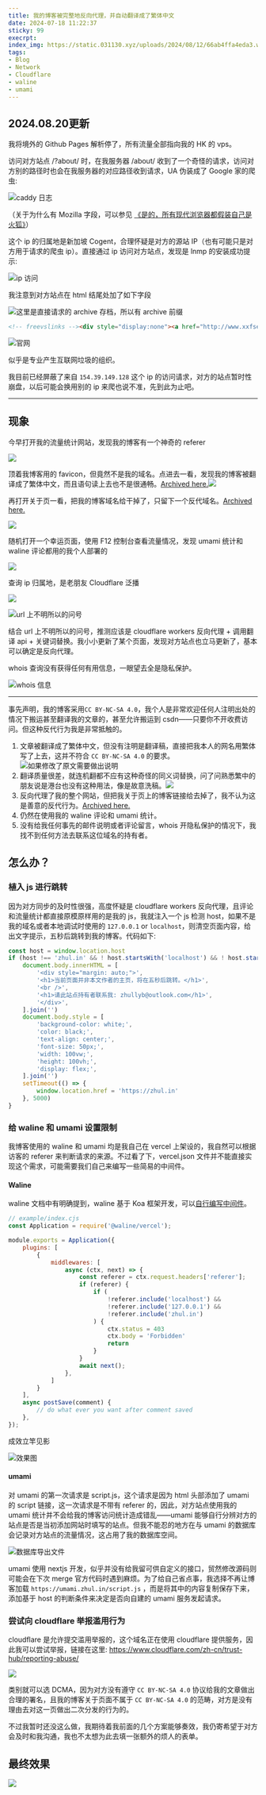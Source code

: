 ```yaml
---
title: 我的博客被完整地反向代理，并自动翻译成了繁体中文
date: 2024-07-18 11:22:37
sticky: 99
execrpt:
index_img: https://static.031130.xyz/uploads/2024/08/12/66ab4ffa4eda3.webp
tags:
- Blog
- Network
- Cloudflare
- waline
- umami
---
```


## 2024.08.20更新

我将境外的 Github Pages 解析停了，所有流量全部指向我的 HK 的 vps。

访问对方站点 /?about/ 时，在我服务器 /about/ 收到了一个奇怪的请求，访问对方别的路径时也会在我服务器的对应路径收到请求，UA 伪装成了 Google 家的爬虫:

![caddy 日志](https://static.031130.xyz/uploads/2024/08/20/82e8dc389f081.webp)

（关于为什么有 Mozilla 字段，可以参见 [《是的，所有现代浏览器都假装自己是火狐》](https://imbearchild.cyou/archives/2024/04/yes-browser-are-faking-to-be-firefox/)）

这个 ip 的归属地是新加坡 Cogent，合理怀疑是对方的源站 IP（也有可能只是对方用于请求的爬虫 ip）。直接通过 ip 访问对方站点，发现是 lnmp 的安装成功提示:

![ip 访问](https://static.031130.xyz/uploads/2024/08/20/4d181fd0bcc11.webp)

我注意到对方站点在 html 结尾处加了如下字段

![这里是直接请求的 archive 存档，所以有 archive 前缀](https://static.031130.xyz/uploads/2024/08/20/057a829ec9e4a.webp)

```html
<!-- freevslinks --><div style="display:none"><a href="http://www.xxfseo.com/?time=1721267439">xxfseo.com</a></div><!-- /freevslinks -->
```

![官网](https://static.031130.xyz/uploads/2024/08/20/b0449632623b2.webp)

似乎是专业产生互联网垃圾的组织。

我目前已经屏蔽了来自 `154.39.149.128` 这个 ip 的访问请求，对方的站点暂时性崩盘，以后可能会换用别的 ip 来爬也说不准，先到此为止吧。

***

## 现象

今早打开我的流量统计网站，发现我的博客有一个神奇的 referer

![](https://static.031130.xyz/uploads/2024/08/12/66989d79e740c.webp)

顶着我博客用的 favicon，但竟然不是我的域名。点进去一看，发现我的博客被翻译成了繁体中文，而且语句读上去也不是很通畅。[Archived here.](https://web.archive.org/web/20240718015038/https://theodorelobas.com/)![](https://static.031130.xyz/uploads/2024/08/12/66ab4ffa4eda3.webp)

再打开关于页一看，把我的博客域名给干掉了，只留下一个反代域名。[Archived here.](http://web.archive.org/web/20240718034705/https://theodorelobas.com/?about/)

![](https://static.031130.xyz/uploads/2024/08/12/66989f7f73b90.webp)

随机打开一个幸运页面，使用 F12 控制台查看流量情况，发现 umami 统计和 waline 评论都用的我个人部署的

![](https://static.031130.xyz/uploads/2024/08/12/6698a0bf39f8d.webp)

查询 ip 归属地，是老朋友 Cloudflare 泛播

![](https://static.031130.xyz/uploads/2024/08/12/6698a101845a2.webp)

![url 上不明所以的问号](https://static.031130.xyz/uploads/2024/08/12/6698a2dd3d78a.webp)

结合 url 上不明所以的问号，推测应该是 cloudflare workers 反向代理 + 调用翻译 api + 关键词替换。我小小更新了某个页面，发现对方站点也立马更新了，基本可以确定是反向代理。

whois 查询没有获得任何有用信息，一眼望去全是隐私保护。

![whois 信息](https://static.031130.xyz/uploads/2024/08/12/6698a2deaa9d0.webp)

***

事先声明，我的博客采用`CC BY-NC-SA 4.0`，我个人是非常欢迎任何人注明出处的情况下搬运甚至翻译我的文章的，甚至允许搬运到 csdn——只要你不开收费访问。但这种反代行为我是非常抵触的。

1. 文章被翻译成了繁体中文，但没有注明是翻译稿，直接把我本人的网名用繁体写了上去，这并不符合 `CC BY-NC-SA 4.0` 的要求。![如果修改了原文需要做出说明](https://static.031130.xyz/uploads/2024/08/12/669929695144b.webp)
2. 翻译质量很差，就连机翻都不应有这种奇怪的同义词替换，问了问熟悉繁中的朋友说是港台也没有这种用法，像是故意洗稿。![](https://static.031130.xyz/uploads/2024/08/12/6699bdbab5f0a.webp)
3. 反向代理了我的整个网站，但把我关于页上的博客链接给去掉了，我不认为这是善意的反代行为。[Archived here.](http://web.archive.org/web/20240718034705/https://theodorelobas.com/?about/)
4. 仍然在使用我的 waline 评论和 umami 统计。
5. 没有给我任何事先的邮件说明或者评论留言，whois 开隐私保护的情况下，我找不到任何方法去联系这位域名的持有者。

## 怎么办？

### 植入 js 进行跳转

因为对方同步的及时性很强，高度怀疑是 cloudflare workers 反向代理，且评论和流量统计都直接原模原样用的是我的 js，我就注入一个 js 检测 host，如果不是我的域名或者本地调试时使用的 `127.0.0.1` or `localhost`，则清空页面内容，给出文字提示，五秒后跳转到我的博客。代码如下:

```javascript
const host = window.location.host
if (host !== 'zhul.in' && ! host.startsWith('localhost') && ! host.startsWith('127.0.0.1')) {
    document.body.innerHTML = [
        '<div style="margin: auto;">',
        '<h1>当前页面并非本文作者的主页，将在五秒后跳转。</h1>',
        '<br />',
        '<h1>请此站点持有者联系我: zhullyb@outlook.com</h1>',
        '</div>',
    ].join('')
    document.body.style = [
        'background-color: white;',
        'color: black;',
        'text-align: center;',
        'font-size: 50px;',
        'width: 100vw;',
        'height: 100vh;',
        'display: flex;',
    ].join('')
    setTimeout(() => {
        window.location.href = 'https://zhul.in'
    }, 5000)
}
```

### 给 waline 和 umami 设置限制

我博客使用的 waline 和 umami 均是我自己在 vercel 上架设的，我自然可以根据访客的 referer 来判断请求的来源。不过看了下，vercel.json 文件并不能直接实现这个需求，可能需要我们自己来编写一些简易的中间件。

#### Waline

waline 文档中有明确提到，waline 基于 Koa 框架开发，可以[自行编写中间件](https://waline.js.org/reference/server/plugin.html#%E5%9F%BA%E4%BA%8E%E4%B8%AD%E9%97%B4%E4%BB%B6%E5%88%B6%E4%BD%9C)。

```js
// example/index.cjs
const Application = require('@waline/vercel');

module.exports = Application({
    plugins: [
        {
            middlewares: [
                async (ctx, next) => {
                    const referer = ctx.request.headers['referer'];
                    if (referer) {
                        if (
                            !referer.include('localhost') &&
                            !referer.include('127.0.0.1') &&
                            !referer.include('zhul.in')
                        ) {
                            ctx.status = 403
                            ctx.body = 'Forbidden'
                            return
                        }
                    }
                    await next();
                },
            ]
        }
    ],
    async postSave(comment) {
        // do what ever you want after comment saved
    },
});
```

成效立竿见影

![效果图](https://static.031130.xyz/uploads/2024/08/12/6698d6570a780.webp)

#### umami

对 umami 的第一次请求是 script.js，这个请求是因为 html 头部添加了 umami 的 script 链接，这一次请求是不带有 referer 的，因此，对方站点使用我的 umami 统计并不会给我的博客访问统计造成错乱——umami 能够自行分辨对方的站点是否是当初添加网站时填写的站点。但我不能忍的地方在与 umami 的数据库会记录对方站点的流量情况，这占用了我的数据库空间。

![数据库导出文件](https://static.031130.xyz/uploads/2024/08/12/6698d9c326739.webp)

umami 使用 nextjs 开发，似乎并没有给我留可供自定义的接口，贸然修改源码则可能会在下次 merge 官方代码时遇到麻烦。为了给自己省点事，我选择不再让博客加载 `https://umami.zhul.in/script.js` ，而是将其中的内容复制保存下来，添加基于 host 的判断条件来决定是否向自建的 umami 服务发起请求。

### 尝试向 cloudflare 举报滥用行为

cloudflare 是允许提交滥用举报的，这个域名正在使用 cloudflare 提供服务，因此我可以尝试举报，链接在这里: https://www.cloudflare.com/zh-cn/trust-hub/reporting-abuse/

![](https://static.031130.xyz/uploads/2024/08/12/669926eddb16e.webp)

类别就可以选 DCMA，因为对方没有遵守 `CC BY-NC-SA 4.0` 协议给我的文章做出合理的署名，且我的博客关于页面不属于 `CC BY-NC-SA 4.0` 的范畴，对方是没有理由去对这一页做出二次分发的行为的。

不过我暂时还没这么做，我期待着我前面的几个方案能够奏效，我仍寄希望于对方会及时和我沟通，我也不太想为此去填一张额外的烦人的表单。

## 最终效果

![](https://static.031130.xyz/uploads/2024/08/12/66992ad0d2890.gif)